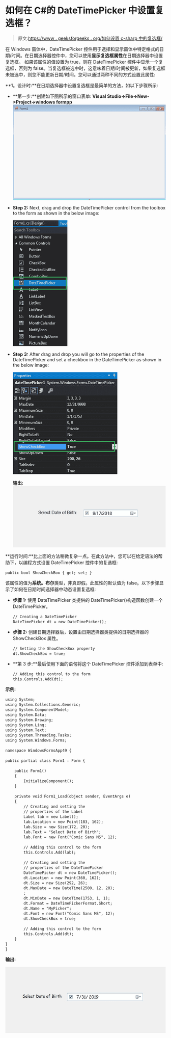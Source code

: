 # 如何在 C#的 DateTimePicker 中设置复选框？

> 原文:[https://www . geeksforgeeks . org/如何设置 c-sharp 中的复选框/](https://www.geeksforgeeks.org/how-to-set-a-check-box-in-the-datetimepicker-in-c-sharp/)

在 Windows 窗体中，DateTimePicker 控件用于选择和显示窗体中特定格式的日期/时间。在日期选择器控件中，您可以使用**显示复选框属性**在日期选择器中设置复选框。
如果该属性的值设置为 true，则在 DateTimePicker 控件中显示一个复选框，否则为 false。当复选框被选中时，这意味着日期/时间被更新，如果复选框未被选中，则您不能更新日期/时间。您可以通过两种不同的方式设置此属性:

**1。设计时:**在日期选择器中设置复选框是最简单的方法，如以下步骤所示:

*   **第一步:**创建如下图所示的窗口表单:
    **Visual Studio->File->New->Project->windows formpp**
    ![](img/de9202f1f4646167e60ea580d67273d9.png)
*   **Step 2:** Next, drag and drop the DateTimePicker control from the toolbox to the form as shown in the below image:

    ![](img/1e722a2fb337b7d3bb23498b9f24712d.png)

*   **Step 3:** After drag and drop you will go to the properties of the DateTimePicker and set a checkbox in the DateTimePicker as shown in the below image:

    ![](img/785c997d8ecfd77679c22d94b356046d.png)

    **输出:**
    ![](img/4f05ddcde72f8e84738b654504cf8716.png)

**运行时间:**比上面的方法稍微复杂一点。在此方法中，您可以在给定语法的帮助下，以编程方式设置 DateTimePicker 控件中的复选框:

```
public bool ShowCheckBox { get; set; }
```

该属性的值为**系统。布尔**类型，非真即假。此属性的默认值为 false。以下步骤显示了如何在日期时间选择器中动态设置复选框:

*   **步骤 1:** 使用 DateTimePicker 类提供的 DateTimePicker()构造函数创建一个 DateTimePicker。

    ```
    // Creating a DateTimePicker
    DateTimePicker dt = new DateTimePicker();

    ```

*   **步骤 2:** 创建日期选择器后，设置由日期选择器类提供的日期选择器的 ShowCheckBox 属性。

    ```
    // Setting the ShowCheckBox property
    dt.ShowCheckBox = true;

    ```

*   **第 3 步:**最后使用下面的语句将这个 DateTimePicker 控件添加到表单中:

    ```
    // Adding this control to the form
    this.Controls.Add(dt);

    ```

**示例:**

```
using System;
using System.Collections.Generic;
using System.ComponentModel;
using System.Data;
using System.Drawing;
using System.Linq;
using System.Text;
using System.Threading.Tasks;
using System.Windows.Forms;

namespace WindowsFormsApp49 {

public partial class Form1 : Form {

    public Form1()
    {
        InitializeComponent();
    }

    private void Form1_Load(object sender, EventArgs e)
    {
        // Creating and setting the 
        // properties of the Label
        Label lab = new Label();
        lab.Location = new Point(183, 162);
        lab.Size = new Size(172, 20);
        lab.Text = "Select Date of Birth";
        lab.Font = new Font("Comic Sans MS", 12);

        // Adding this control to the form
        this.Controls.Add(lab);

        // Creating and setting the 
        // properties of the DateTimePicker
        DateTimePicker dt = new DateTimePicker();
        dt.Location = new Point(360, 162);
        dt.Size = new Size(292, 26);
        dt.MaxDate = new DateTime(2500, 12, 20);
        ;
        dt.MinDate = new DateTime(1753, 1, 1);
        dt.Format = DateTimePickerFormat.Short;
        dt.Name = "MyPicker";
        dt.Font = new Font("Comic Sans MS", 12);
        dt.ShowCheckBox = true;

        // Adding this control to the form
        this.Controls.Add(dt);
    }
}
}
```

**输出:**

![](img/04285e48d2ab04769b3b7999dcbc8403.png)
